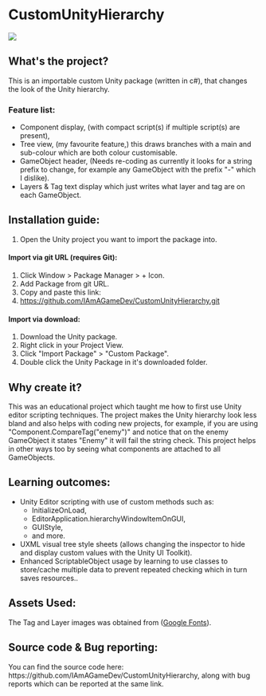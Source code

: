 <h1>CustomUnityHierarchy</h1>
<image src="https://github.com/user-attachments/assets/f46a2c43-e127-40f4-b871-4c53e8c2f06a">
<h2>What's the project?</h2>
<p>This is an importable custom Unity package (written in c#), that changes the look of the Unity hierarchy.&nbsp;</p>
<h3>Feature list:</h3>
<ul><li>Component display, (with compact script(s) if multiple script(s) are present),</li><li>Tree view, (my favourite feature,) this draws branches with a main and sub-colour which are both colour customisable.</li><li>GameObject header, (Needs re-coding as currently it looks for a string prefix to change, for example any GameObject with the prefix "-" which I dislike).</li><li>Layers & Tag text display which just writes what layer and tag are on each GameObject.</li></ul>
<h2>Installation guide:</h2>
<ol><li>Open the Unity project you want to import the package into.</li></ol>
<h4>Import via git URL (requires Git):</h4>
<ol><li>Click Window &gt; Package Manager &gt; + Icon.<br>
</li><li>Add Package from git URL.</li><li>Copy and paste this link:</li><li><a href="https://github.com/IAmAGameDev/CustomUnityHierarchy.git">https://github.com/IAmAGameDev/CustomUnityHierarchy.git</a></li></ol>
<h4>Import via download:</h4>
<ol><li>Download the Unity package.<br>
</li><li>Right click in your Project View.
</li><li>Click "Import Package" &gt; "Custom Package".<br>
</li><li>Double click the Unity Package in it's downloaded folder.</li></ol>
<h2>Why create it?</h2>
<p>This was an educational project which taught me how to first use Unity editor scripting techniques. The project makes the Unity hierarchy look less bland and also helps with coding new projects, for example, if you are using "Component.CompareTag("enemy")" and notice that on the enemy GameObject it states "Enemy" it will fail the string check. This project helps in other ways too by seeing what components are attached to all GameObjects.</p>
<h2>Learning outcomes:</h2>
<ul><li>Unity Editor scripting with use of custom methods such as:<ul><li>InitializeOnLoad,</li><li>EditorApplication.hierarchyWindowItemOnGUI,</li><li>GUIStyle,</li><li>and more.</li></ul></li><li>UXML visual tree style sheets&nbsp;(allows changing the inspector to hide and display custom values with the Unity UI Toolkit).</li><li>Enhanced ScriptableObject usage by learning to use&nbsp;classes to store/cache multiple data to prevent repeated checking which in turn saves&nbsp;resources..</li></ul>
<h2>Assets Used:</h2>
<p>The Tag and Layer images was obtained from (<a target="_blank" href="https://fonts.google.com/">Google Fonts</a>).</p>
<h2>Source code&nbsp;& Bug reporting:</h2>
<p>You can find the source code here: https://github.com/IAmAGameDev/CustomUnityHierarchy, along with bug reports which can be reported at the same link.</p>

